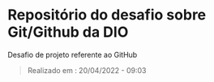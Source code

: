 # Repositório do desafio sobre Git/Github da DIO
Desafio de projeto referente ao GitHub
> Realizado em : 20/04/2022 - 09:03
